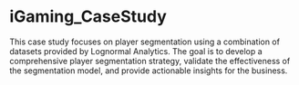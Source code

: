 # iGaming_CaseStudy
This case study focuses on player segmentation using a combination of datasets provided by Lognormal Analytics. The goal is to develop a comprehensive player segmentation strategy, validate the effectiveness of the segmentation model, and provide actionable insights for the business.
